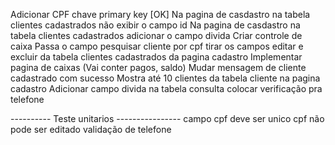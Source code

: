 Adicionar CPF chave primary key [OK]
Na pagina de casdastro na tabela clientes cadastrados não exibir o campo id
Na pagina de casdastro na tabela clientes cadastrados adicionar o campo divida
Criar controle de caixa 
Passa o campo pesquisar cliente por cpf
tirar os campos editar e excluir da tabela clientes cadastrados da pagina cadastro
Implementar pagina de caixas (Vai conter pagos, saldo)
Mudar mensagem de cliente cadastrado com sucesso
Mostra até 10 clientes da tabela cliente na pagina cadastro
Adicionar campo divida na tabela consulta
colocar verificação pra  telefone






---------- Teste unitarios ----------------
campo cpf deve ser unico 
cpf não pode ser editado
validação de telefone